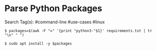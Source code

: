 # Parse Python Packages

Search Tag(s): #command-line #use-cases #linux

```
$ packages=$(awk -F "=" '{print "python3-"$1}' requirements.txt | tr "\n" " ")

$ sudo apt install -y $packages
```